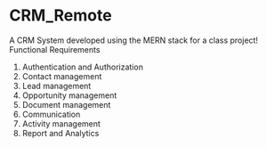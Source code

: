 # CRM_Remote
A CRM System developed using the MERN stack for a class project!
Functional Requirements
1. Authentication and Authorization 
2. Contact management
3. Lead management
4. Opportunity management
5. Document management
6. Communication
7. Activity management
8. Report and Analytics
